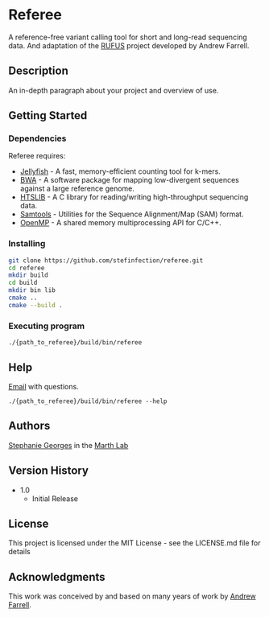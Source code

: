 # Referee

A reference-free variant calling tool for short and long-read sequencing data. And 
adaptation of the [RUFUS](https://github.com/marthlab/RUFUS) project developed by Andrew Farrell.

## Description

An in-depth paragraph about your project and overview of use.

## Getting Started

### Dependencies

Referee requires:
* [Jellyfish]() - A fast, memory-efficient counting tool for k-mers.
* [BWA]() - A software package for mapping low-divergent sequences against a large reference genome.
* [HTSLIB]() - A C library for reading/writing high-throughput sequencing data.
* [Samtools]() - Utilities for the Sequence Alignment/Map (SAM) format.
* [OpenMP]() - A shared memory multiprocessing API for C/C++.

### Installing

```bash
git clone https://github.com/stefinfection/referee.git
cd referee
mkdir build
cd build
mkdir bin lib
cmake ..
cmake --build .
```

### Executing program
```
./{path_to_referee}/build/bin/referee
```

## Help

[Email](mailto:stephanie.georges@utah.edu) with questions.
```
./{path_to_referee}/build/bin/referee --help
```

## Authors
[Stephanie Georges](https://www.linkedin.com/in/stephanie-georges-19388784/)
in the [Marth Lab](https://marthlab.org/)

## Version History

* 1.0
    * Initial Release

## License

This project is licensed under the MIT License - see the LICENSE.md file for details

## Acknowledgments

This work was conceived by and based on many years of work by [Andrew Farrell](https://www.linkedin.com/in/andrew-farrell-14634817b/). 